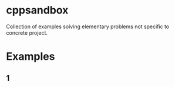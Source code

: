 # cppsandbox
Collection of examples solving elementary problems not specific to concrete project.

# Examples
## 1
